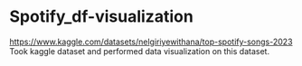 # Spotify_df-visualization
https://www.kaggle.com/datasets/nelgiriyewithana/top-spotify-songs-2023
Took kaggle dataset and performed data visualization on this dataset.
